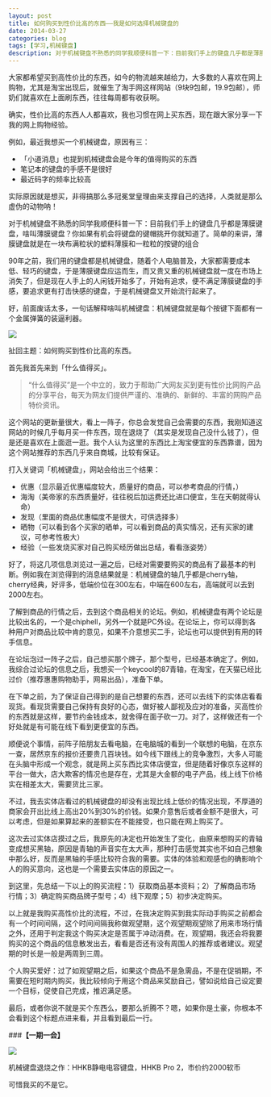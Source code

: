 ```yaml
---
layout: post
title: 如何购买到性价比高的东西——我是如何选择机械键盘的
date: 2014-03-27
categories: blog
tags: [学习,机械键盘]
description: 对于机械键盘不熟悉的同学我顺便科普一下：目前我们手上的键盘几乎都是薄膜键盘，啥叫薄膜键盘？你如果有机会将键盘的键帽挑开你就知道了。简单的来讲，薄膜键盘就是在一块布满粒状的塑料薄膜和一粒粒的按键的组合。
---
```



大家都希望买到高性价比的东西，如今的物流越来越给力，大多数的人喜欢在网上购物，尤其是淘宝出现后，就催生了淘手网这样网站（9块9包邮，19.9包邮），师奶们就喜欢在上面刷东西，往往每周都有收获啊。

确实，性价比高的东西人人都喜欢，我也习惯在网上买东西，现在跟大家分享一下我的网上购物经验。

例如，最近我想买一个机械键盘，原因有三：

- 「小道消息」也提到机械键盘会是今年的值得购买的东西
-  笔记本的键盘的手感不是很好
-  最近码字的频率比较高

实际原因就是想买，非得搞那么多冠冕堂皇理由来支撑自己的选择，人类就是那么虚伪的动物呐！

对于机械键盘不熟悉的同学我顺便科普一下：目前我们手上的键盘几乎都是薄膜键盘，啥叫薄膜键盘？你如果有机会将键盘的键帽挑开你就知道了。简单的来讲，薄膜键盘就是在一块布满粒状的塑料薄膜和一粒粒的按键的组合

90年之前，我们用的键盘都是机械键盘，随着个人电脑普及，大家都需要成本低、轻巧的键盘，于是薄膜键盘应运而生，而又贵又重的机械键盘就一度在市场上消失了，但是现在人手上的人闲钱开始多了，开始有追求，便不满足薄膜键盘的手感，要追求更有打击快感的键盘，于是机械键盘又开始流行起来了。

好，前面废话太多，一句话解释啥叫机械键盘：机械键盘就是每个按键下面都有一个金属弹簧的装逼利器。

![](http://openmindclub.qiniudn.com/omt/keybaord-2016-04-16.png)

扯回主题：如何购买到性价比高的东西。

首先我首先来到「什么值得买」。

>“什么值得买”是一个中立的，致力于帮助广大网友买到更有性价比网购产品的分享平台，每天为网友们提供严谨的、准确的、新鲜的、丰富的网购产品特价资讯。

这个网站的更新量很大，看上一阵子，你总会发觉自己会需要的东西，我刚知道这网站的时候几乎每月买一件东西，现在退烧了（其实是发现自己没什么钱了），但是还是喜欢在上面逛一逛。我个人认为这里的东西比上淘宝便宜的东西靠谱，因为这个网站推荐的东西几乎来自商城，比较有保证。

打入关键词「机械键盘」，网站会给出三个结果：

-  优惠（显示最近优惠幅度较大，质量好的商品，可以参考商品的行情，）
-  海淘（美帝家的东西质量好，往往税后加运费还比进口便宜，生在天朝就得认命）
-  发现（里面的商品优惠幅度不是很大，可供选择多）
-  晒物（可以看到各个买家的晒单，可以看到商品的真实情况，还有买家的建议，可参考性极大）
-  经验（一些发烧买家对自己购买经历做出总结，看看涨姿势）

好了，将这几项信息浏览过一遍之后，已经对需要要购买的商品有了最基本的判断。例如我在浏览得到的消息结果就是：机械键盘的轴几乎都是cherry轴，cherry经典，好评多，低端价位在300左右，中端在600左右，高端就可以去到2000左右。

了解到商品的行情之后，去到这个商品相关的论坛。例如，机械键盘有两个论坛是比较出名的，一个是chiphell，另外一个就是PC外设。在论坛上，你可以得到各种用户对商品比较中肯的意见，如果不介意想买二手，论坛也可以提供到有用的转手信息。

在论坛泡过一阵子之后，自己想买那个牌子，那个型号，已经基本确定了。例如，我综合过论坛的信息之后，我想买一个keycool的87青轴，在淘宝，在天猫已经比过价（推荐惠惠购物助手，网易出品），准备下单。

在下单之前，为了保证自己得到的是自己想要的东西，还可以去线下的实体店看看现货。看现货需要自己保持有良好的心态，做好被人鄙视及应对的准备，买高性价的东西就是这样，要节约金钱成本，就舍得在面子砍一刀。对了，这样做还有一个好处就是有可能在线下看到更便宜的东西。

顺便说个事情，前阵子陪朋友去看电脑，在电脑城的看到一个联想的电脑，在京东一查，居然京东的报价还要贵几百块钱。如今线下跟线上的竞争激烈，大多人可能在头脑中形成一个观念，就是网上买东西比实体店便宜，但是随着好像京东这样的平台一做大，店大欺客的情况也是存在，尤其是大金额的电子产品，线上线下价格实在相差太大，需要货比三家。

不过，我去实体店看过的机械键盘的却没有出现比线上低价的情况出现，不厚道的商家会开出比线上高出20%到30%的价钱。如果介意售后或者金额不是很大，可以考虑，但是如果算起来的差额实在不能接受，也只能在网上购买了。

这次去过实体店摸过之后，我原先的决定也开始发生了变化，由原来想购买的青轴变成想买黑轴，原因是青轴的声音实在太大声，那种打击感觉其实也不如自己想象中那么好，反而是黑轴的手感比较符合我的需要。实体的体验和观感也的确影响个人的购买意向，这也是一个需要去实体店的原因之一。

到这里，先总结一下以上的购买流程：1）获取商品基本资料；2）了解商品市场行情；3）确定购买商品牌子型号；4）线下观摩；5）初步决定购买。

以上就是我购买高性价比的流程，不过，在我决定购买到我实际动手购买之前都会有一个时间间隔，这个时间间隔我称做观望期，这个观望期观望除了用来市场行情之外，还用于判定我这个购买决定是否属于冲动消费。在，观望期，我还会将我要购买的这个商品的信息散发出去，看看是否还有没有周围人的推荐或者建议。观望期的时长是一般是两周到三周。

个人购买爱好：过了如观望期之后，如果这个商品不是急需品，不是在促销期，不需要在短时期内购买，我比较倾向于用这个商品来奖励自己，譬如说给自己设定要一个目标，促使自己完成，推迟满足感。

最后，或者你说不就是买个东西么，要那么折腾不？嗯，如果你是土豪，你根本不会看到这个标题点进来看，并且看到最后一行。

###**【一期一会】**

![](http://openmindclub.qiniudn.com/omt/keybaord-2016-04-15.png)

机械键盘退烧之作：HHKB静电电容键盘，HHKB Pro 2，市价约2000软币

可惜我买的不是它。

